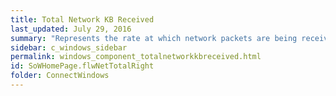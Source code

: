 ```yaml
---
title: Total Network KB Received
last_updated: July 29, 2016
summary: "Represents the rate at which network packets are being received by the system from other network systems."
sidebar: c_windows_sidebar
permalink: windows_component_totalnetworkkbreceived.html
id: SoWHomePage.flwNetTotalRight
folder: ConnectWindows
---
```

